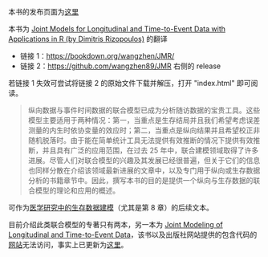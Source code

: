 本书的发布页面为[这里](https://zhuanlan.zhihu.com/p/692203472)

本书为 [Joint Models for Longitudinal and Time-to-Event Data with Applications in R (by Dimitris Rizopoulos)](https://jmr.r-forge.r-project.org/) 的翻译
+ 链接 1：https://bookdown.org/wangzhen/JMR/
+ 链接 2：https://github.com/wangzhen89/JMR 右侧的 release

若链接 1 失效可尝试将链接 2 的原始文件下载并解压，打开 "index.html" 即可阅读。

> 纵向数据与事件时间数据的联合模型已成为分析随访数据的宝贵工具。这些模型主要适用于两种情况：第一，当重点是生存结局并且我们希望考虑误差测量的内生时依协变量的效应时；第二，当重点是纵向结果并且希望校正非随机脱落时。由于能在简单统计工具无法提供有效推断的情况下提供有效推断，并且具有广泛的应用范围，在过去 25 年中，联合建模领域取得了许多进展。尽管人们对联合模型的兴趣及其发展已经很普遍，但关于它们的信息也同样分散在介绍该领域最新进展的文章中，以及专门用于纵向或生存数据分析的书籍章节中。因此，撰写本书的目的是提供一个纵向与生存数据的联合模型的理论和应用的概述。

可作为[医学研究中的生存数据建模](https://zhuanlan.zhihu.com/p/688064031)（尤其是第 8 章）的后续文本。

目前介绍此类联合模型的专著只有两本，另一本为 [Joint Modeling of Longitudinal and Time-to-Event Data](https://www.routledge.com/Joint-Modeling-of-Longitudinal-and-Time-to-Event-Data/Elashoff-li-Li/p/book/9780367570576)，该书以及出版社网站提供的包含代码的[网站](https://faculty.biostat.ucla.edu/gangli/jm-book)无法访问，事实上已更新为[这里](https://gangli.faculty.biostat.ucla.edu/jm-book-code)。
